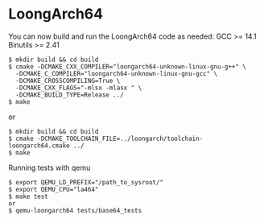 # LoongArch64
You can now build and run the LoongArch64 code as needed:
GCC >= 14.1
Binutils >= 2.41

```
$ mkdir build && cd build
$ cmake -DCMAKE_CXX_COMPILER="loongarch64-unknown-linux-gnu-g++" \
  -DCMAKE_C_COMPILER="loongarch64-unknown-linux-gnu-gcc" \
  -DCMAKE_CROSSCOMPILING=True \
  -DCMAKE_CXX_FLAGS="-mlsx -mlasx " \
  -DCMAKE_BUILD_TYPE=Release ../
$ make
```
or
```
$ mkdir build && cd build
$ cmake -DCMAKE_TOOLCHAIN_FILE=../loongarch/toolchain-loongarch64.cmake ../
$ make
```

Running tests with qemu
```
$ export QEMU_LD_PREFIX="/path_to_sysroot/"
$ export QEMU_CPU="la464"
$ make test
or
$ qemu-loongarch64 tests/base64_tests
```
